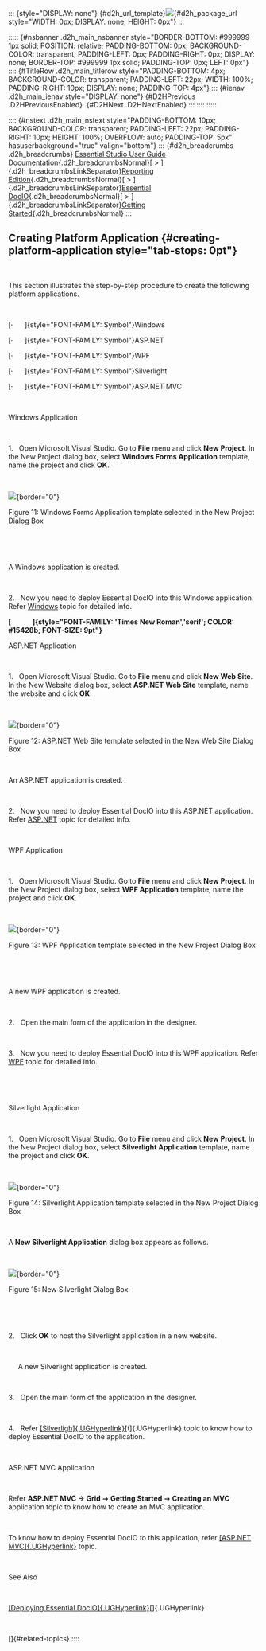 ::: {style="DISPLAY: none"}
[](ms-xhelp:///?Id=d2h_url_template){#d2h_url_template}![](!package_url!){#d2h_package_url style="WIDTH: 0px; DISPLAY: none; HEIGHT: 0px"}
:::

::::: {#nsbanner .d2h_main_nsbanner style="BORDER-BOTTOM: #999999 1px solid; POSITION: relative; PADDING-BOTTOM: 0px; BACKGROUND-COLOR: transparent; PADDING-LEFT: 0px; PADDING-RIGHT: 0px; DISPLAY: none; BORDER-TOP: #999999 1px solid; PADDING-TOP: 0px; LEFT: 0px"}
:::: {#TitleRow .d2h_main_titlerow style="PADDING-BOTTOM: 4px; BACKGROUND-COLOR: transparent; PADDING-LEFT: 22px; WIDTH: 100%; PADDING-RIGHT: 10px; DISPLAY: none; PADDING-TOP: 4px"}
::: {#ienav .d2h_main_ienav style="DISPLAY: none"}
[](ms-xhelp:///?Id=1bf8a293-6ba0-49dd-ac08-04f57456d9ae){#D2HPrevious .D2HPreviousEnabled}  [](ms-xhelp:///?Id=292813fa-54b4-42a4-8f0d-0291dc5221fb){#D2HNext .D2HNextEnabled}
:::
::::
:::::

:::: {#nstext .d2h_main_nstext style="PADDING-BOTTOM: 10px; BACKGROUND-COLOR: transparent; PADDING-LEFT: 22px; PADDING-RIGHT: 10px; HEIGHT: 100%; OVERFLOW: auto; PADDING-TOP: 5px" hasuserbackground="true" valign="bottom"}
::: {#d2h_breadcrumbs .d2h_breadcrumbs}
[Essential Studio User Guide Documentation](ms-xhelp:///?Id=12457748-09e3-4d74-a240-8e049cedf030){.d2h_breadcrumbsNormal}[ \> ]{.d2h_breadcrumbsLinkSeparator}[Reporting Edition](ms-xhelp:///?Id=027aa5b6-6676-4f93-ad23-c20e8c45792e){.d2h_breadcrumbsNormal}[ \> ]{.d2h_breadcrumbsLinkSeparator}[Essential DocIO](ms-xhelp:///?Id=b88d77b3-4c51-460f-a761-d2ef6d5b0ca6){.d2h_breadcrumbsNormal}[ \> ]{.d2h_breadcrumbsLinkSeparator}[Getting Started](ms-xhelp:///?Id=b13bdbaa-4c11-4a19-ba3a-3401037013af){.d2h_breadcrumbsNormal}
:::

## Creating Platform Application {#creating-platform-application style="tab-stops: 0pt"}

 

This section illustrates the step-by-step procedure to create the following platform applications.

 

[·      ]{style="FONT-FAMILY: Symbol"}Windows

[·      ]{style="FONT-FAMILY: Symbol"}ASP.NET

[·      ]{style="FONT-FAMILY: Symbol"}WPF

[·      ]{style="FONT-FAMILY: Symbol"}Silverlight

[·      ]{style="FONT-FAMILY: Symbol"}ASP.NET MVC

 

Windows Application

 

1.   Open Microsoft Visual Studio. Go to **File** menu and click **New Project**. In the New Project dialog box, select **Windows Forms Application** template, name the project and click **OK**.

 

![](ImagesExt/image24_13.jpg){border="0"}

Figure 11: Windows Forms Application template selected in the New Project Dialog Box

 

 

A Windows application is created.

 

2.   Now you need to deploy Essential DocIO into this Windows application. Refer [Windows](ms-xhelp:///?Id=92233413-9080-49b2-9286-0bb65d8ddb63) topic for detailed info.

**[             ]{style="FONT-FAMILY: 'Times New Roman','serif'; COLOR: #15428b; FONT-SIZE: 9pt"}**

ASP.NET Application

 

1.   Open Microsoft Visual Studio. Go to **File** menu and click **New Web Site**. In the New Website dialog box, select **ASP.NET** **Web Site** template, name the website and click **OK**.

 

![](ImagesExt/image24_14.jpg){border="0"}

Figure 12: ASP.NET Web Site template selected in the New Web Site Dialog Box

 

An ASP.NET application is created. 

 

2.   Now you need to deploy Essential DocIO into this ASP.NET application. Refer [ASP.NET](ms-xhelp:///?Id=5fff6d7c-bc30-4c3d-ad89-85b2b23e4cf8) topic for detailed info.

 

WPF Application

 

1.   Open Microsoft Visual Studio. Go to **File** menu and click **New Project**. In the New Project dialog box, select **WPF Application** template, name the project and click **OK**.

 

![](ImagesExt/image24_15.jpg){border="0"}

Figure 13: WPF Application template selected in the New Project Dialog Box

 

 

A new WPF application is created.

 

2.   Open the main form of the application in the designer.

 

3.   Now you need to deploy Essential DocIO into this WPF application. Refer [WPF](ms-xhelp:///?Id=71d34dad-83b2-4e9d-9c59-8f1c3a976df4) topic for detailed info.

 

 

Silverlight Application

 

1.   Open Microsoft Visual Studio. Go to **File** menu and click **New Project**. In the New Project dialog box, select **Silverlight Application** template, name the project and click **OK**.

 

![](ImagesExt/image24_16.jpg){border="0"}

Figure 14: Silverlight Application template selected in the New Project Dialog Box

 

A **New Silverlight Application** dialog box appears as follows.

 

![](ImagesExt/image24_17.jpg){border="0"}

Figure 15: New Silverlight Dialog Box

 

 

2.   Click **OK** to host the Silverlight application in a new website.

 

     A new Silverlight application is created.

 

3.   Open the main form of the application in the designer.

 

4.   Refer [[Silverligh]{.UGHyperlink}](ms-xhelp:///?Id=985c525e-c4c8-40ea-8222-130fe9b88fd7)[t]{.UGHyperlink} topic to know how to deploy Essential DocIO to the application.

 

ASP.NET MVC Application

 

Refer **ASP.NET MVC -\> Grid -\> Getting Started -\> Creating an MVC** application topic to know how to create an MVC application.

 

To know how to deploy Essential DocIO to this application, refer [[ASP.NET MVC]{.UGHyperlink}](ms-xhelp:///?Id=f7eb84a8-511e-4814-8b89-d8a2fe7731f3) topic.

 

See Also

 

[[Deploying Essential DocIO]{.UGHyperlink}](ms-xhelp:///?Id=292813fa-54b4-42a4-8f0d-0291dc5221fb)[]{.UGHyperlink}

 

[]{#related-topics}
::::
